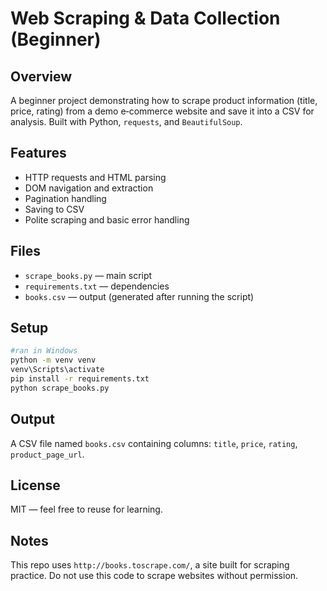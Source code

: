 # Web Scraping & Data Collection (Beginner)

## Overview

A beginner project demonstrating how to scrape product information (title, price, rating) from a demo e‑commerce website and save it into a CSV for analysis. Built with Python, `requests`, and `BeautifulSoup`.

## Features
- HTTP requests and HTML parsing
- DOM navigation and extraction
- Pagination handling
- Saving to CSV
- Polite scraping and basic error handling

## Files
- `scrape_books.py` — main script
- `requirements.txt` — dependencies
- `books.csv` — output (generated after running the script)

## Setup
```bash
#ran in Windows
python -m venv venv
venv\Scripts\activate    
pip install -r requirements.txt
python scrape_books.py
```

## Output
A CSV file named `books.csv` containing columns: `title`, `price`, `rating`, `product_page_url`.

## License
MIT — feel free to reuse for learning.

## Notes
This repo uses `http://books.toscrape.com/`, a site built for scraping practice. Do not use this code to scrape websites without permission.
